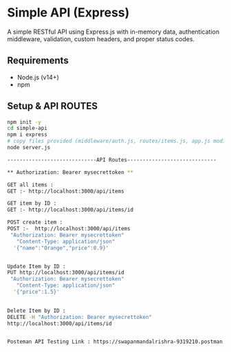 # Simple API (Express)

A simple RESTful API using Express.js with in-memory data, authentication middleware, validation, custom headers, and proper status codes.

## Requirements

- Node.js (v14+)
- npm

## Setup & API ROUTES

```bash
npm init -y
cd simple-api
npm i express
# copy files provided (middleware/auth.js, routes/items.js, app.js modifications)
node server.js

-----------------------------API Routes-----------------------------

** Authorization: Bearer mysecrettoken **

GET all items : 
GET :- http://localhost:3000/api/items

GET item by ID : 
GET :- http://localhost:3000/api/items/id

POST create item : 
POST :-  http://localhost:3000/api/items
 "Authorization: Bearer mysecrettoken" 
   "Content-Type: application/json" 
  '{"name":"Orange","price":0.9}' 


Update Item by ID : 
PUT http://localhost:3000/api/items/id
 "Authorization: Bearer mysecrettoken"
   "Content-Type: application/json" 
  '{"price":1.5}'
  

Delete Item by ID :
DELETE -H "Authorization: Bearer mysecrettoken"
http://localhost:3000/api/items/id


Posteman API Testing Link : https://swapanmandalrishra-9319210.postman.co/workspace/My-Workspace~cca5107a-50aa-4246-a36f-c3070f61bda6/collection/47648239-8507a0b6-1705-4570-941a-db08d49635b7?action=share&creator=47648239

